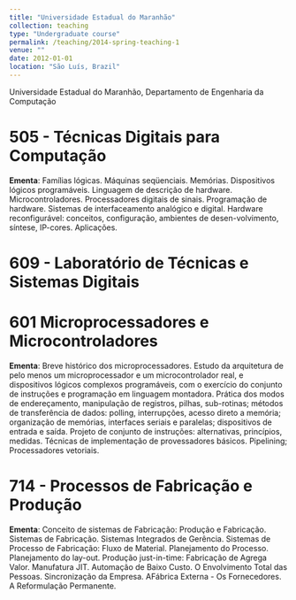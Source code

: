 ```yaml
---
title: "Universidade Estadual do Maranhão"
collection: teaching
type: "Undergraduate course"
permalink: /teaching/2014-spring-teaching-1
venue: ""
date: 2012-01-01
location: "São Luís, Brazil"
---
```

Universidade Estadual do Maranhão, Departamento de Engenharia da Computação

505	- Técnicas Digitais para Computação
=======
<b>Ementa</b>: Famílias lógicas. Máquinas seqüenciais. Memórias. Dispositivos lógicos
programáveis. Linguagem de descrição de hardware. Microcontroladores.
Processadores digitais de sinais. Programação de hardware. Sistemas de interfaceamento
analógico e digital. Hardware reconfigurável: conceitos, configuração,
ambientes de desen-volvimento, síntese, IP-cores. Aplicações. 



609	- Laboratório de Técnicas e Sistemas Digitais
=======

601 Microprocessadores e Microcontroladores 
=======
<b>Ementa</b>:  Breve histórico dos microprocessadores. Estudo da arquitetura de pelo menos um
microprocessador e um microcontrolador real, e dispositivos lógicos complexos
programáveis, com o exercício do conjunto de instruções e programação em
linguagem montadora. Prática dos modos de endereçamento, manipulação de
registros, pilhas, sub-rotinas; métodos de transferência de dados: polling,
interrupções, acesso direto a memória; organização de memórias, interfaces
seriais e paralelas; dispositivos de entrada e saída. Projeto de conjunto de
instruções: alternativas, princípios, medidas. Técnicas de implementação de
provessadores básicos. Pipelining; Processadores vetoriais. 

714 - Processos de Fabricação e Produção 
=======
<b>Ementa</b>: Conceito de sistemas de Fabricação: Produção e Fabricação. Sistemas de
Fabricação. Sistemas Integrados de Gerência. Sistemas de Processo de
Fabricação: Fluxo de Material. Planejamento do Processo. Planejamento do
lay-out. Produção just-in-time: Fabricação de Agrega Valor. Manufatura
JIT. Automação de Baixo Custo. O Envolvimento Total das Pessoas.
Sincronização da Empresa. AFábrica Externa - Os Fornecedores. A Reformulação Permanente. 

